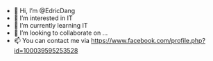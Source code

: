 - 👋 Hi, I’m @EdricDang
- 👀 I’m interested in IT
- 🌱 I’m currently learning IT 
- 💞️ I’m looking to collaborate on ...
- 📫 You can contact me via https://www.facebook.com/profile.php?id=100039595253528

<!---
EdricDang/EdricDang is a ✨ special ✨ repository because its `README.md` (this file) appears on your GitHub profile.
You can click the Preview link to take a look at your changes.
--->
